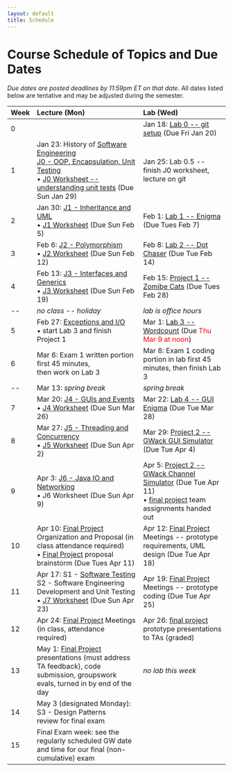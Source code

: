 ```yaml
---
layout: default
title: Schedule
---
```


# Course Schedule of Topics and Due Dates

*Due dates are posted deadlines by 11:59pm ET on that date*. All dates listed below are tentative and may be adjusted during the semester.



| Week | Lecture (Mon)                                                                                                            | Lab (Wed)                                                                                                                    |
| :--- | :---                                                                                                                     | :---                                                                                                                         |
| 0    |                               | Jan 18: [Lab 0 -- git setup](lab/0) (Due Fri Jan 20) 
| 1    | Jan 23: History of <a href="https://dl.acm.org/doi/pdf/10.1145/1134285.1134288">Software Engineering</a><br>[J0 - OOP, Encapsulation, Unit Testing](j/0)<br>&bull; [J0 Worksheet -- understanding unit tests](worksheet/j0) (Due Sun Jan 29)                                      | Jan 25: Lab 0.5 -- finish J0 worksheet, lecture on git                                                                              |
| 2    | Jan 30: [J1 - Inheritance and UML](j/1) <br>&bull; [J1 Worksheet](worksheet/j1) (Due Sun Feb 5)             | Feb 1: [Lab 1 -- Enigma](lab/1) (Due Tues Feb 7)                                                                                 |                                                                        |
| 3    | Feb 6: [J2 - Polymorphism](j/2) <br>&bull; [J2 Worksheet](worksheet/j2) (Due Sun Feb 12)    | Feb 8: [Lab 2 -- Dot Chaser](lab/2) (Due Tue Feb 14)                                                                            |
| 4    | Feb 13: [J3 - Interfaces and Generics](j/3) <br>&bull; [J3 Worksheet](worksheet/j3) (Due Sun Feb 19)  | Feb 15: [Project 1 -- Zomibe Cats](project/1) (Due Tues Feb 28)                                                                          |
| -- | *no class -- holiday* |*lab is office hours*  |
| 5    | Feb 27: [Exceptions and I/O](j/exceptions)  <br>&bull; start Lab 3 and finish Project 1                                                   | Mar 1: [Lab 3 -- Wordcount](lab/3) (Due <font color=red>Thu Mar 9 at noon</font>) |                                                              |
| 6    | Mar 6: Exam 1 written portion first 45 minutes,<br> then work on Lab 3 | Mar 8: Exam 1 coding portion in lab first 45 minutes, then finish Lab 3                                                                                                  |
| --    | Mar 13: *spring break*                                                                                           | *spring break*                                                                                                                  |
| 7    | Mar 20: [J4 - GUIs and Events](j/4) <br>&bull; [J4 Worksheet](worksheet/j4) (Due Sun Mar 26)                                 | Mar 22: [Lab 4 -- GUI Enigma](lab/4) (Due Tue Mar 28)                                                                             |
| 8   | Mar 27: [J5 - Threading and Concurrency](j/5) <br>&bull; [J5 Worksheet](worksheet/j5) (Due Sun Apr 2)                      | Mar 29: [Project 2 -- GWack GUI Simulator](project/2) (Due Tue Apr 4)    |
| 9   | Apr 3: [J6 - Java IO and Networking](j/6) <br>&bull; J6 Worksheet  (Due Sun Apr 9)                             | Apr 5: [Project 2 -- GWack Channel Simulator](project/2) (Due Tue Apr 11) <br>&bull; [final project](project/3) team assignments handed out                                                             |
| 10   | Apr 10: [Final Project](project/3) Organization and Proposal (in class attendance required) <br>&bull; [Final Project](project/3) proposal brainstorm  (Due Tues Apr 11)                        | Apr 12: [Final Project](project/3) Meetings -- prototype requirements, UML design (Due Tue Apr 18)
| 11   | Apr 17: S1 - [Software Testing](j/software_testing)<br> S2 - Software Engineering Development and Unit Testing<br>&bull; [J7 Worksheet](worksheet/j7) (Due Sun Apr 23)             | Apr 19: [Final Project](project/3) Meetings -- prototype coding (Due Tue Apr 25)                                                                    |
| 12   | Apr 24:  [Final Project](project/3) Meetings (in class, attendance required)                                                                                         |  Apr 26: [final project](project/3) prototype presentations to TAs (graded)                                                                                                                         | 
| 13   | May 1:  [Final Project](project/3) presentations (must address TA feedback), code submission, groupswork evals, turned in by end of the day                                                             | *no lab this week*                                                                                                                             |
|  14  | May 3 (designated Monday): S3 - Design Patterns <br> review for final exam                                                                          |                                                                                                                             |
|  15  | Final Exam week:  see the regularly scheduled GW date and time for our final (non-cumulative) exam   








